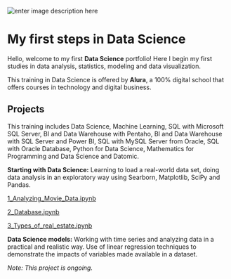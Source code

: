![enter image description here](https://images.unsplash.com/photo-1499750310107-5fef28a66643?ixlib=rb-1.2.1&ixid=eyJhcHBfaWQiOjEyMDd9&auto=format&fit=crop&w=750&q=80)

# My first steps in Data Science

Hello, welcome to my first  **Data Science**  portfolio! Here I begin my first studies in data analysis, statistics, modeling and data visualization.

This training in Data Science is offered by  **Alura**, a 100% digital school that offers courses in technology and digital business.

 
## Projects

This training includes Data Science, Machine Learning, SQL with Microsoft SQL Server, BI and Data Warehouse with Pentaho, BI and Data Warehouse with SQL Server and Power BI, SQL with MySQL Server from Oracle, SQL with Oracle Database, Python for Data Science, Mathematics for Programming and Data Science and Datomic.

**Starting with Data Science:** Learning to load a real-world data set, doing data analysis in an exploratory way using Searborn, Matplotlib, SciPy and Pandas.

[1_Analyzing_Movie_Data.ipynb](https://github.com/bsmiranda/Data_science/blob/master/1_Analyzing_Movie_Data.ipynb "1_Analyzing_Movie_Data.ipynb")

[2_Database.ipynb](https://github.com/bsmiranda/Data_science/blob/master/2_Database.ipynb "2_Database.ipynb")

[3_Types_of_real_estate.ipynb](https://github.com/bsmiranda/Data_science/blob/master/3_Types_of_real_estate.ipynb "3_Types_of_real_estate.ipynb")


**Data Science models:** Working with time series and analyzing data in a practical and realistic way. Use of linear regression techniques to demonstrate the impacts of variables made available in a dataset.

_Note: This project is ongoing._
